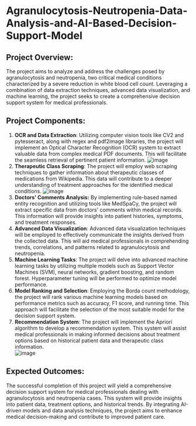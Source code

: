 # Agranulocytosis-Neutropenia-Data-Analysis-and-AI-Based-Decision-Support-Model

## Project Overview:  
The project aims to analyze and address the challenges posed by agranulocytosis and neutropenia, two critical medical conditions characterized by a severe reduction in white blood cell count. Leveraging a combination of data extraction techniques, advanced data visualization, and machine learning, the project seeks to create a comprehensive decision support system for medical professionals.

## Project Components:  
1.	**OCR and Data Extraction**: Utilizing computer vision tools like CV2 and pytesseract, along with regex and pdf2image libraries, the project will implement an Optical Character Recognition (OCR) system to extract valuable data from complex medical PDF documents. This will facilitate the seamless retrieval of pertinent patient information.
![image](https://github.com/MohammedBOULAHNA/Agranulocytosis-Neutropenia-Data-Analysis-and-AI-Based-Decision-Support-Model/assets/124175118/2db97207-80ae-4738-a391-f55bf4fc4c51)
2.	**Therapeutic Class Scraping**: The project will employ web scraping techniques to gather information about therapeutic classes of medications from Wikipedia. This data will contribute to a deeper understanding of treatment approaches for the identified medical conditions.
![image](https://github.com/MohammedBOULAHNA/Agranulocytosis-Neutropenia-Data-Analysis-and-AI-Based-Decision-Support-Model/assets/124175118/9589fa58-8933-4f3c-ae3f-81875934283f)
3.	**Doctors' Comments Analysis:** By implementing rule-based named entity recognition and utilizing tools like MedSpaCy, the project will extract specific data from doctors' comments within medical records. This information will provide insights into patient histories, symptoms, and treatment responses.
4.	**Advanced Data Visualization**: Advanced data visualization techniques will be employed to effectively communicate the insights derived from the collected data. This will aid medical professionals in comprehending trends, correlations, and patterns related to agranulocytosis and neutropenia.
5.	**Machine Learning Tasks**: The project will delve into advanced machine learning tasks by utilizing multiple models such as Support Vector Machines (SVM), neural networks, gradient boosting, and random forest. Hyperparameter tuning will be performed to optimize model performance.
6.	**Model Ranking and Selection**: Employing the Borda count methodology, the project will rank various machine learning models based on performance metrics such as accuracy, F1 score, and running time. This approach will facilitate the selection of the most suitable model for the decision support system.
7.	**Recommendation System**: The project will implement the Apriori algorithm to develop a recommendation system. This system will assist medical professionals in making informed decisions about treatment options based on historical patient data and therapeutic class information.   
![image](https://github.com/MohammedBOULAHNA/Agranulocytosis-Neutropenia-Data-Analysis-and-AI-Based-Decision-Support-Model/assets/124175118/56814ba5-509c-4a2b-affc-4dfca3c2b6e0)

## Expected Outcomes: 
The successful completion of this project will yield a comprehensive decision support system for medical professionals dealing with agranulocytosis and neutropenia cases. This system will provide insights into patient data, treatment options, and historical trends. By integrating AI-driven models and data analysis techniques, the project aims to enhance medical decision-making and contribute to improved patient care.



